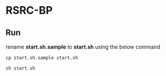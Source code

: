 # RSRC-BP

## Run

rename **start.sh.sample** to **start.sh** using the below command

`cp start.sh.sample start.sh`

`sh start.sh`
